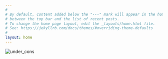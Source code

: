 ```yaml
---
#
# By default, content added below the "---" mark will appear in the home page
# between the top bar and the list of recent posts.
# To change the home page layout, edit the _layouts/home.html file.
# See: https://jekyllrb.com/docs/themes/#overriding-theme-defaults
#
layout: home
---
```

![under_cons](https://media.giphy.com/media/hvN3SkNMRSB7mZa8JL/giphy.gif)


